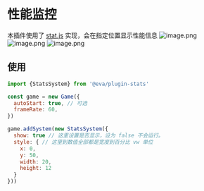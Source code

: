 # 性能监控

本插件使用了 [stat.js](https://github.com/mrdoob/stats.js/) 实现，会在指定位置显示性能信息
![image.png](https://gw.alicdn.com/imgextra/i4/O1CN01soAQoz1Q9MG2HLeZL_!!6000000001933-2-tps-424-524.png)
![image.png](https://gw.alicdn.com/imgextra/i4/O1CN01AHtNyp1Zi0lkTonZg_!!6000000003227-2-tps-476-422.png)
![image.png](https://gw.alicdn.com/imgextra/i3/O1CN01bgazxT1FteWFFpp72_!!6000000000545-2-tps-470-402.png)

## 使用

```js
import {StatsSystem} from '@eva/plugin-stats'

const game = new Game({
  autoStart: true, // 可选
  frameRate: 60,
})

game.addSystem(new StatsSystem({
  show: true // 这里设置是否显示，设为 false 不会运行。
  style: { // 这里到数值全部都是宽度到百分比 vw 单位
    x: 0,
    y: 50,
    width: 20,
    height: 12
  }
}))
```


